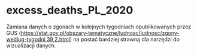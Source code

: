 # excess_deaths_PL_2020
Zamiana danych o zgonach w kolejnych tygodniach opublikowanych przez GUS (https://stat.gov.pl/obszary-tematyczne/ludnosc/ludnosc/zgony-wedlug-tygodni,39,2.html) na postać bardziej strawną dla narzędzi do wizualizacji danych.

